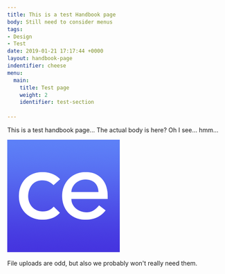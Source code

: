 ```yaml
---
title: This is a test Handbook page
body: Still need to consider menus
tags:
- Design
- Test
date: 2019-01-21 17:17:44 +0000
layout: handbook-page
indentifier: cheese
menu:
  main:
    title: Test page
    weight: 2
    identifier: test-section

---
```

This is a test handbook page... The actual body is here? Oh I see... hmm...

![](/uploads/favicon-source.png)

File uploads are odd, but also we probably won't really need them.